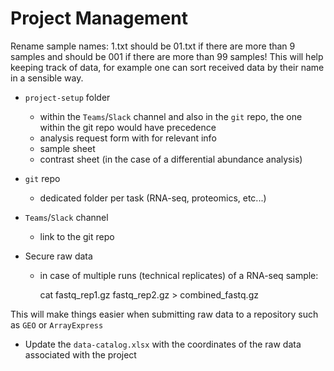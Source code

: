 # Project Management

Rename sample names: 1.txt should be 01.txt if there are more than 9 samples and should be 001 if there are more than 99 samples! This will help keeping track of data, for example one can sort received data by their name in a sensible way.

- `project-setup` folder
  - within the `Teams`/`Slack` channel and also in the `git` repo, the one within the git repo would have precedence
  - analysis request form with for relevant info
  - sample sheet
  - contrast sheet (in the case of a differential abundance analysis)
- `git` repo
  - dedicated folder per task (RNA-seq, proteomics, etc...)
- `Teams`/`Slack` channel
  - link to the git repo
- Secure raw data

  - in case of multiple runs (technical replicates) of a RNA-seq sample:

    cat fastq_rep1.gz fastq_rep2.gz > combined_fastq.gz

This will make things easier when submitting raw data to a repository such as `GEO` or `ArrayExpress`

- Update the `data-catalog.xlsx` with the coordinates of the raw data associated with the project
